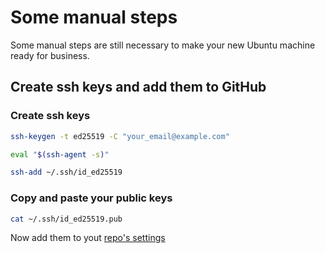 # Some manual steps

Some manual steps are still necessary to make your new Ubuntu machine ready for
business.

## Create ssh keys and add them to GitHub

### Create ssh keys

```bash
ssh-keygen -t ed25519 -C "your_email@example.com"
```

```bash
eval "$(ssh-agent -s)"
```

```bash
ssh-add ~/.ssh/id_ed25519
```

### Copy and paste your public keys

```bash
cat ~/.ssh/id_ed25519.pub
```

Now add them to yout [repo's settings](https://github.com/settings/keys)

